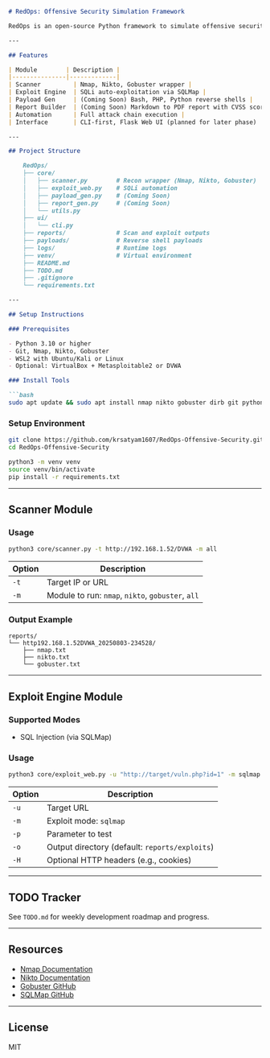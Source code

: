 ```markdown
# RedOps: Offensive Security Simulation Framework

RedOps is an open-source Python framework to simulate offensive security engagements. It automates scanning, exploitation, payload generation, and reporting — modular, scriptable, and extensible.

---

## Features

| Module        | Description |
|---------------|-------------|
| Scanner         | Nmap, Nikto, Gobuster wrapper |
| Exploit Engine  | SQLi auto-exploitation via SQLMap |
| Payload Gen     | (Coming Soon) Bash, PHP, Python reverse shells |
| Report Builder  | (Coming Soon) Markdown to PDF report with CVSS scoring |
| Automation      | Full attack chain execution |
| Interface       | CLI-first, Flask Web UI (planned for later phase) |

---

## Project Structure

    RedOps/
    ├── core/
    │   ├── scanner.py        # Recon wrapper (Nmap, Nikto, Gobuster)
    │   ├── exploit_web.py    # SQLi automation
    │   ├── payload_gen.py    # (Coming Soon)
    │   ├── report_gen.py     # (Coming Soon)
    │   └── utils.py
    ├── ui/
    │   └── cli.py
    ├── reports/              # Scan and exploit outputs
    ├── payloads/             # Reverse shell payloads
    ├── logs/                 # Runtime logs
    ├── venv/                 # Virtual environment
    ├── README.md
    ├── TODO.md
    ├── .gitignore
    └── requirements.txt

---

## Setup Instructions

### Prerequisites

- Python 3.10 or higher
- Git, Nmap, Nikto, Gobuster
- WSL2 with Ubuntu/Kali or Linux
- Optional: VirtualBox + Metasploitable2 or DVWA

### Install Tools

```bash
sudo apt update && sudo apt install nmap nikto gobuster dirb git python3-full python3-venv
```

### Setup Environment

```bash
git clone https://github.com/krsatyam1607/RedOps-Offensive-Security.git
cd RedOps-Offensive-Security

python3 -m venv venv
source venv/bin/activate
pip install -r requirements.txt
```

---

## Scanner Module

### Usage

```bash
python3 core/scanner.py -t http://192.168.1.52/DVWA -m all
```

| Option | Description                                       |
| ------ | ------------------------------------------------- |
| `-t`   | Target IP or URL                                  |
| `-m`   | Module to run: `nmap`, `nikto`, `gobuster`, `all` |

### Output Example

    reports/
    └── http192.168.1.52DVWA_20250803-234528/
        ├── nmap.txt
        ├── nikto.txt
        └── gobuster.txt

---

## Exploit Engine Module

### Supported Modes

* SQL Injection (via SQLMap)

### Usage

```bash
python3 core/exploit_web.py -u "http://target/vuln.php?id=1" -m sqlmap -p id -H "Cookie: PHPSESSID=sessionid; security=low"
```

| Option | Description                                    |
| ------ | ---------------------------------------------- |
| `-u`   | Target URL                                     |
| `-m`   | Exploit mode: `sqlmap`                         |
| `-p`   | Parameter to test                              |
| `-o`   | Output directory (default: `reports/exploits`) |
| `-H`   | Optional HTTP headers (e.g., cookies)          |

---

## TODO Tracker

See `TODO.md` for weekly development roadmap and progress.

---

## Resources

* [Nmap Documentation](https://nmap.org/book/man.html)
* [Nikto Documentation](https://cirt.net/Nikto2)
* [Gobuster GitHub](https://github.com/OJ/gobuster)
* [SQLMap GitHub](https://github.com/sqlmapproject/sqlmap)

---

## License

MIT
```
